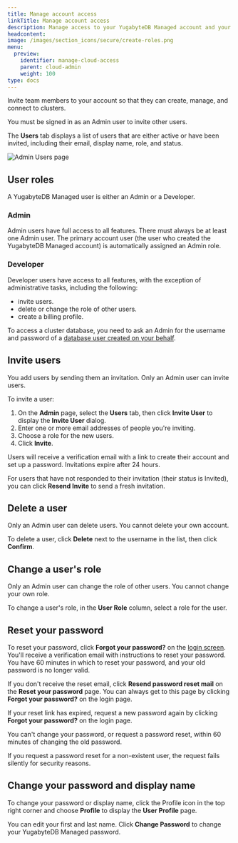 ```yaml
---
title: Manage account access
linkTitle: Manage account access
description: Manage access to your YugabyteDB Managed account and your clusters.
headcontent:
image: /images/section_icons/secure/create-roles.png
menu:
  preview:
    identifier: manage-cloud-access
    parent: cloud-admin
    weight: 100
type: docs
---
```


Invite team members to your account so that they can create, manage, and connect to clusters.

You must be signed in as an Admin user to invite other users.

The **Users** tab displays a list of users that are either active or have been invited, including their email, display name, role, and status.

![Admin Users page](/images/yb-cloud/cloud-admin-users.png)

## User roles

A YugabyteDB Managed user is either an Admin or a Developer.

### Admin

Admin users have full access to all features. There must always be at least one Admin user. The primary account user (the user who created the YugabyteDB Managed account) is automatically assigned an Admin role.

### Developer

Developer users have access to all features, with the exception of administrative tasks, including the following:

- invite users.
- delete or change the role of other users.
- create a billing profile.

To access a cluster database, you need to ask an Admin for the username and password of a [database user created on your behalf](../../cloud-secure-clusters/add-users/).

## Invite users

You add users by sending them an invitation. Only an Admin user can invite users.

To invite a user:

1. On the **Admin** page, select the **Users** tab, then click **Invite User** to display the **Invite User** dialog.
1. Enter one or more email addresses of people you're inviting.
1. Choose a role for the new users.
1. Click **Invite**.

Users will receive a verification email with a link to create their account and set up a password. Invitations expire after 24 hours.

For users that have not responded to their invitation (their status is Invited), you can click **Resend Invite** to send a fresh invitation.

## Delete a user

Only an Admin user can delete users. You cannot delete your own account.

To delete a user, click **Delete** next to the username in the list, then click **Confirm**.

## Change a user's role

Only an Admin user can change the role of other users. You cannot change your own role.

To change a user's role, in the **User Role** column, select a role for the user.

## Reset your password

To reset your password, click **Forgot your password?** on the [login screen](https://cloud.yugabyte.com/login). You'll receive a verification email with instructions to reset your password. You have 60 minutes in which to reset your password, and your old password is no longer valid.

If you don't receive the reset email, click **Resend password reset mail** on the **Reset your password** page. You can always get to this page by clicking **Forgot your password?** on the login page.

If your reset link has expired, request a new password again by clicking **Forgot your password?** on the login page.

You can't change your password, or request a password reset, within 60 minutes of changing the old password.

If you request a password reset for a non-existent user, the request fails silently for security reasons.

## Change your password and display name

To change your password or display name, click the Profile icon in the top right corner and choose **Profile** to display the **User Profile** page.

You can edit your first and last name. Click **Change Password** to change your YugabyteDB Managed password.
